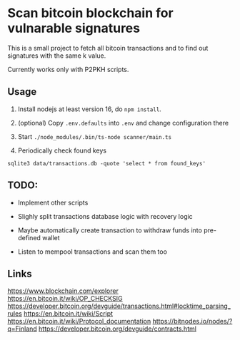 # Scan bitcoin blockchain for vulnarable signatures

This is a small project to fetch all bitcoin transactions and to find out signatures with the same k value.

Currently works only with P2PKH scripts.

## Usage

1. Install nodejs at least version 16, do `npm install`.

2. (optional) Copy `.env.defaults` into `.env` and change configuration there

3. Start `./node_modules/.bin/ts-node scanner/main.ts`

4. Periodically check found keys

```
sqlite3 data/transactions.db -quote 'select * from found_keys'
```

## TODO:

- Implement other scripts

- Slighly split transactions database logic with recovery logic

- Maybe automatically create transaction to withdraw funds into pre-defined wallet

- Listen to mempool transactions and scan them too

## Links

https://www.blockchain.com/explorer
https://en.bitcoin.it/wiki/OP_CHECKSIG
https://developer.bitcoin.org/devguide/transactions.html#locktime_parsing_rules
https://en.bitcoin.it/wiki/Script
https://en.bitcoin.it/wiki/Protocol_documentation
https://bitnodes.io/nodes/?q=Finland
https://developer.bitcoin.org/devguide/contracts.html

